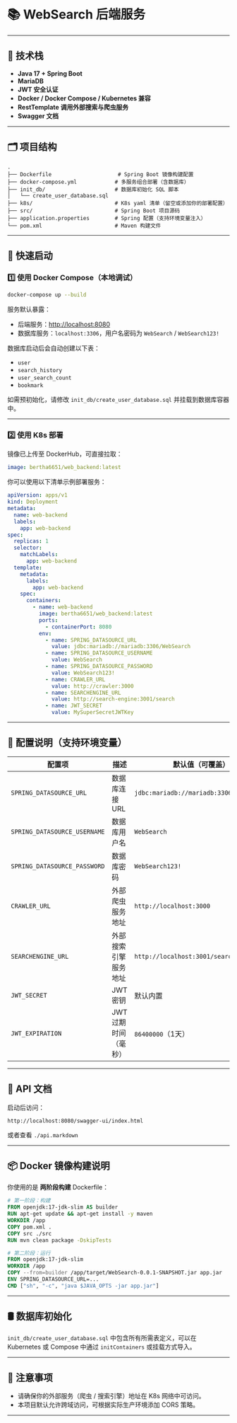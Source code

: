 
# 📚 WebSearch 后端服务


---

## 🧰 技术栈

* **Java 17 + Spring Boot**
* **MariaDB**
* **JWT 安全认证**
* **Docker / Docker Compose / Kubernetes 兼容**
* **RestTemplate 调用外部搜索与爬虫服务**
* **Swagger 文档**

---

## 🗂️ 项目结构

```
.
├── Dockerfile                     # Spring Boot 镜像构建配置
├── docker-compose.yml            # 多服务组合部署（含数据库）
├── init_db/                      # 数据库初始化 SQL 脚本
│   └── create_user_database.sql
├── k8s/                          # K8s yaml 清单（留空或添加你的部署配置）
├── src/                          # Spring Boot 项目源码
├── application.properties        # Spring 配置（支持环境变量注入）
└── pom.xml                       # Maven 构建文件
```

---

## 🚀 快速启动

### 1️⃣ 使用 Docker Compose（本地调试）

```bash
docker-compose up --build
```

服务默认暴露：

* 后端服务：[http://localhost:8080](http://localhost:8080)
* 数据库服务：`localhost:3306`，用户名密码为 `WebSearch` / `WebSearch123!`

数据库启动后会自动创建以下表：

* `user`
* `search_history`
* `user_search_count`
* `bookmark`

如需预初始化，请修改 `init_db/create_user_database.sql` 并挂载到数据库容器中。

---

### 2️⃣ 使用 K8s 部署

镜像已上传至 DockerHub，可直接拉取：

```yaml
image: bertha6651/web_backend:latest
```

你可以使用以下清单示例部署服务：

```yaml
apiVersion: apps/v1
kind: Deployment
metadata:
  name: web-backend
  labels:
    app: web-backend
spec:
  replicas: 1
  selector:
    matchLabels:
      app: web-backend
  template:
    metadata:
      labels:
        app: web-backend
    spec:
      containers:
        - name: web-backend
          image: bertha6651/web_backend:latest
          ports:
            - containerPort: 8080
          env:
            - name: SPRING_DATASOURCE_URL
              value: jdbc:mariadb://mariadb:3306/WebSearch
            - name: SPRING_DATASOURCE_USERNAME
              value: WebSearch
            - name: SPRING_DATASOURCE_PASSWORD
              value: WebSearch123!
            - name: CRAWLER_URL
              value: http://crawler:3000
            - name: SEARCHENGINE_URL
              value: http://search-engine:3001/search
            - name: JWT_SECRET
              value: MySuperSecretJWTKey
```

---

## 🔐 配置说明（支持环境变量）

| 配置项                          | 描述           | 默认值（可覆盖）                                |
| ---------------------------- | ------------ | --------------------------------------- |
| `SPRING_DATASOURCE_URL`      | 数据库连接 URL    | `jdbc:mariadb://mariadb:3306/WebSearch` |
| `SPRING_DATASOURCE_USERNAME` | 数据库用户名       | `WebSearch`                             |
| `SPRING_DATASOURCE_PASSWORD` | 数据库密码        | `WebSearch123!`                         |
| `CRAWLER_URL`                | 外部爬虫服务地址     | `http://localhost:3000`                 |
| `SEARCHENGINE_URL`           | 外部搜索引擎服务地址   | `http://localhost:3001/search`          |
| `JWT_SECRET`                 | JWT 密钥       | 默认内置                                    |
| `JWT_EXPIRATION`             | JWT 过期时间（毫秒） | `86400000`（1天）                          |

---

## 📎 API 文档

启动后访问：

```
http://localhost:8080/swagger-ui/index.html
```

或者查看  `./api.markdown`

---

## 📦 Docker 镜像构建说明

你使用的是 **两阶段构建** Dockerfile：

```dockerfile
# 第一阶段：构建
FROM openjdk:17-jdk-slim AS builder
RUN apt-get update && apt-get install -y maven
WORKDIR /app
COPY pom.xml .
COPY src ./src
RUN mvn clean package -DskipTests

# 第二阶段：运行
FROM openjdk:17-jdk-slim
WORKDIR /app
COPY --from=builder /app/target/WebSearch-0.0.1-SNAPSHOT.jar app.jar
ENV SPRING_DATASOURCE_URL=...
CMD ["sh", "-c", "java $JAVA_OPTS -jar app.jar"]
```

---

## 🛢️ 数据库初始化

`init_db/create_user_database.sql` 中包含所有所需表定义，可以在 Kubernetes 或 Compose 中通过 `initContainers` 或挂载方式导入。

---

## 📌 注意事项

* 请确保你的外部服务（爬虫 / 搜索引擎）地址在 K8s 网络中可访问。
* 本项目默认允许跨域访问，可根据实际生产环境添加 CORS 策略。

---

